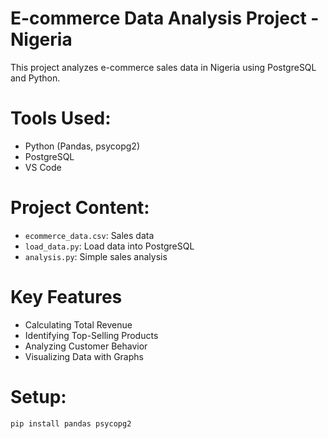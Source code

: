 # E-commerce Data Analysis Project - Nigeria
This project analyzes e-commerce sales data in Nigeria using PostgreSQL and Python.

# Tools Used:
- Python (Pandas, psycopg2)
- PostgreSQL
- VS Code

# Project Content:
- `ecommerce_data.csv`: Sales data
- `load_data.py`: Load data into PostgreSQL
- `analysis.py`: Simple sales analysis

# Key Features
- Calculating Total Revenue
- Identifying Top-Selling Products
- Analyzing Customer Behavior
- Visualizing Data with Graphs

# Setup:
```bash
pip install pandas psycopg2
```
